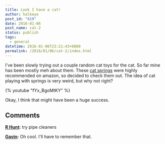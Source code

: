 ```yaml
---
title: Look I have a cat!
author: halkeye
post_id: "619"
date: 2016-01-06
post_name: cat-2
status: publish
tags:
  - general
datetime: 2016-01-06T23:21:43+0800
permalink: /2016/01/06/cat-2/index.html
---
```


I've been slowly trying out a couple random cat toys for the cat. So far mine has been mostly meh about them. These [cat springs](https://www.amazon.ca/gp/product/B000CMKHDG?) were highly recommended on amazon, so decided to check them out. The idea of cat playing with springs is very weird, but why not right?

{% youtube "fYx_BgoMtKY" %}

Okay, I think that might have been a huge success.

## Comments

**[R Hunt](#5728 "2016-01-06 23:51:00"):** try pipe cleaners

**[Gavin](#5729 "2016-01-07 00:07:00"):** Oh cool. I'll have to remember that.

